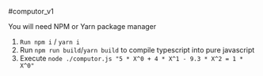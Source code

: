 #computor_v1

You will need NPM or Yarn package manager<br />
1. ```Run npm i``` / ```yarn i``` <br />
2. Run ```npm run build```/```yarn build``` to compile typescript into pure javascript
3. Execute ```node ./computor.js "5 * X^0 + 4 * X^1 - 9.3 * X^2 = 1 * X^0"```